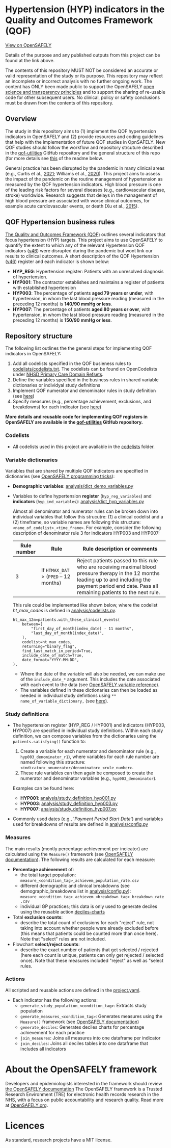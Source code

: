 # Hypertension (HYP) indicators in the Quality and Outcomes Framework (QOF)

[View on OpenSAFELY](https://jobs.opensafely.org/datalab/hypertension-sro/hypertension-sro/)

Details of the purpose and any published outputs from this project can be found at the link above.

The contents of this repository MUST NOT be considered an accurate or valid representation of the study or its purpose. 
This repository may reflect an incomplete or incorrect analysis with no further ongoing work.
The content has ONLY been made public to support the OpenSAFELY [open science and transparency principles](https://www.opensafely.org/about/#contributing-to-best-practice-around-open-science) and to support the sharing of re-usable code for other subsequent users.
No clinical, policy or safety conclusions must be drawn from the contents of this repository.

## Overview

The study in this repository aims to
(1) implement the QOF hypertension indicators in OpenSAFELY and
(2) provide resources and coding guidelines that help with the implementation of future QOF studies in OpnSAFELY.
New QOF studies should follow the workflow and repository strcuture described in the [qof-utilities](https://github.com/opensafely/qof-utilities) GitHub repository and the general structure of this repo (for more details see [this](#repository-structure) of the readme below.
 
General practice has been disrupted by the pandemic in many clinical areas (e.g., Curtis et al., [2021](https://bjgp.org/content/72/714/e63); Williams et al., [2020](https://www.thelancet.com/journals/lanpub/article/PIIS2468-2667(20)30201-2/fulltext)). 
This project aims to assess the impact of the pandemic on the routine management of hypertension as measured by the QOF hypertension indicators. 
High blood pressure is one of the leading risk factors for several diseases (e.g., cardiovascular disease, stroke) worldwide. 
Research suggests that delays in the management of high blood pressure are associated with worse clinical outcomes, for example acute cardiovascular events, or death (Xu et al., [2015](https://www.bmj.com/content/350/bmj.h158)). 

## QOF Hypertension business rules

[The Quality and Outcomes Framework (QOF)](https://digital.nhs.uk/data-and-information/data-tools-and-services/data-services/general-practice-data-hub/quality-outcomes-framework-qof) outlines several indicators that focus hypertension (HYP) targets. 
This project aims to use OpenSAFELY to quantify the extent to which any of the relevant Hypertension QOF indicators ([v46](https://digital.nhs.uk/data-and-information/data-collections-and-data-sets/data-collections/quality-and-outcomes-framework-qof/quality-and-outcome-framework-qof-business-rules/qof-business-rules-v46.0-2021-2022-baseline-release)) were disrupted during the pandemic but wont link our results to clinical outcomes.
A short description of the QOF Hypertension ([v46](https://digital.nhs.uk/data-and-information/data-collections-and-data-sets/data-collections/quality-and-outcomes-framework-qof/quality-and-outcome-framework-qof-business-rules/qof-business-rules-v46.0-2021-2022-baseline-release)) register and each indicator is shown below:

- **HYP_REG**: Hypertension register: Patients with an unresolved diagnosis of hypertension.
- **HYP001**: The contractor establishes and maintains a register of patients with established hypertension
- **HYP003**: The percentage of patients **aged 79 years or under**, with hypertension, in whom the last blood pressure reading (measured in the preceding 12 months) is **140/90 mmHg or less**.
- **HYP007**: The percentage of patients **aged 80 years or over**, with hypertension, in whom the last blood pressure reading (measured in the preceding 12 months) is **150/90 mmHg or less**.

## Repository structure 

The following list outlines the the general steps for implementing QOF indicators in OpenSAFELY:

1. Add all codelists specified in the QOF busieness rules to [codelists/codelists.txt](codelists/codelists.txt). 
   The codelists can be found on OpenCodelists under [NHSD Primary Care Domain Refsets](https://www.opencodelists.org/codelist/nhsd-primary-care-domain-refsets/).
2. Define the variables specified in the business rules in shared variable dictionaries or individyal study definitions
3. Implement QOF numerator and denominator rules in study definition (see [here](#study-definitions))
4. Specify measures (e.g., percentage achievement, exclusions, and breakdowns) for each indicator (see [here](#measures))

**More details and reusable code for implementing QOF registers in OpenSAFELY are available in the [qof-utilities](https://github.com/opensafely/qof-utilities) GitHub repository.**

### Codelists

- All codelists used in this project are available in the [codelists](codelists) folder.

### Variable dictionaries

Variables that are shared by multiple QOF indicators are specified in dictionaries (see [OpenSAFELY programming tricks](https://docs.opensafely.org/study-def-tricks/#sharing-common-study-definition-variables)):
- **Demographic variables**: [analysis/dict_demo_variables.py](analysis/dict_demo_variables.py)
- Variables to define hypertension **register** (`hyp_reg_variables`) and **indicators** (`hyp_ind_variables`): [analysis/dict_hyp_variables.py](analysis/dict_hyp_variables.py)

    Almost all denominator and numerator rules can be broken down into individual variables that follow this strucutre: (1) a clinical codelist and a (2) timeframe, so variable names are following this  structure: `<name_of_codelist>_<time_frame>`.
    For example, consider the following description of denominator rule 3 for indicators HYP003 and HYP007:

    |Rule number | Rule | Rule description or comments |
    |---| ---- | ---------------------------- |
    | 3 | If `HTMAX_DAT` > (`PPED` – 12 months) | Reject patients passed to this rule who are receiving maximal blood pressure therapy in the 12 months leading up to and including the payment period end date. Pass all remaining patients to the next rule. |

    This rule could be implemented like shown below, where the codelist *ht_max_codes* is defined in [analysis/codelists.py](analysis/codelists.py).
    
    ```
    ht_max_12m=patients.with_these_clinical_events(
        between=[
            "first_day_of_month(index_date) - 11 months",
            "last_day_of_month(index_date)",
        ],
        codelist=ht_max_codes,
        returning="binary_flag",
        find_last_match_in_period=True,
        include_date_of_match=True,
        date_format="YYYY-MM-DD",
    ),
    ```

  - Where the date of the variable will also be needed, we can make use of the `include_date_*` argument. 
  This includes the date associated with each event to the data (see [OpenSAFELY variable reference](https://docs.opensafely.org/study-def-variables/)).
  - The variables defined in these dictionaries can then be loaded as needed in individual study defintions using `** name_of_variable_dictionary,` (see [here](https://github.com/opensafely/hypertension-sro/blob/e9339db54c140afdcd0c84ab0a72c99f1777b79b/analysis/study_definition_hyp003.py#L11-L16)).
### Study definitions

- The hypertension register (HYP_REG / HYP001) and indicators (HYP003, HYP007) are specified in individual study definitions. 
  Within each study definition, we can compose variables from the dictionaries using the `patients.satisfying()` function to:
  1. Create a variable for each numerator and denominator rule (e.g., `hyp003_denominator_r1`), where variables for each rule number are named following this structure: `<indicator>_<numerator/denominator>_<rule_number>`.
  2. These rule variables can then again be composed to create the numerator and denominator variables (e.g., `hyp003_denominator`).

  Examples can be found here:
    * **HYP001**: [analysis/study_definition_hyp001.py](analysis/study_definition_hyp001.py)
    * **HYP003**: [analysis/study_definition_hyp003.py](analysis/study_definition_hyp003.py)
    * **HYP007**: [analysis/study_definition_hyp007.py](analysis/study_definition_hyp007.py)

- Commonly used dates (e.g., '*Payment Period Start Date*') and variables used for breakdowns of results are defined in [analysis/config.py](analysis/config.py)

### Measures

The main results (montly percentage achievement per incicator) are calculated using the `Measure()` framework (see [OpenSAFELY documentation](https://docs.opensafely.org/measures/)).
The following results are calculated for each measure:
- **Percentage achievement** of:
  - the total target population: `measure_<condition_tag>_achievem_population_rate.csv`
  - different demographic and clinical breakdowns (see demographic_breakdowns list in [analysis/config.py](analysis/config.py)): `measure_<condition_tag>_achievem_<breakdown_tag>_breakdown_rate.csv`
  - individual GP practices; this data is only used to generate deciles using the reusable action [deciles-charts](https://github.com/opensafely-actions/deciles-charts)
- Total **exclusion counts**:
  - describe the total count of exclusions for each "reject" rule, not taking into account whether people were already excluded before (this means that patients could be counted more than once here). Note that "select" rules are not included.
- Flowchart **select/reject counts**:
  - describe the exact number of patients that get selected / rejected (here each count is unique, patients can only get rejected / selected once). Note that these measures included "reject" as well as "select rules.


### Actions

All scripted and reusable actions are defined in the [project.yaml](project.yaml).

* Each indicator has the following actions:
  * `generate_study_population_<condition_tag>`: Extracts study population
  * `generate_measures_<condition_tag>`: Generates measures using the `Measure()` framework (see [OpenSAFELY documentation](https://docs.opensafely.org/measures/))
  * `generate_deciles`: Generates deciles charts for percentage achievement for each practice
  * `join_measures`: Joins all measures into one dataframe per indicator
  * `join_deciles`: Joins all deciles tables into one dataframe that includes all indicators

# About the OpenSAFELY framework

Developers and epidemiologists interested in the framework should review [the OpenSAFELY documentation](https://docs.opensafely.org)
The OpenSAFELY framework is a Trusted Research Environment (TRE) for electronic
health records research in the NHS, with a focus on public accountability and
research quality.
Read more at [OpenSAFELY.org](https://opensafely.org).

# Licences
As standard, research projects have a MIT license. 
